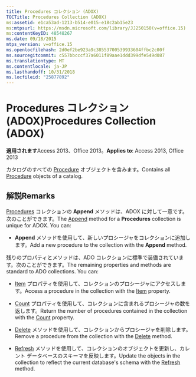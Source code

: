```yaml
---
title: Procedures コレクション (ADOX)
TOCTitle: Procedures Collection (ADOX)
ms:assetid: e1ca53ad-1213-b514-e015-e18c2ab15e23
ms:mtpsurl: https://msdn.microsoft.com/library/JJ250150(v=office.15)
ms:contentKeyID: 48548267
ms.date: 09/18/2015
mtps_version: v=office.15
ms.openlocfilehash: 2d0ef2be923a9c38553700539933604ffbc2c00f
ms.sourcegitcommit: c557bbcccf37a6011f89aae1ddd399dfe549d087
ms.translationtype: MT
ms.contentlocale: ja-JP
ms.lasthandoff: 10/31/2018
ms.locfileid: "25877892"
---
```

# <a name="procedures-collection-adox"></a><span data-ttu-id="0e9ab-102">Procedures コレクション (ADOX)</span><span class="sxs-lookup"><span data-stu-id="0e9ab-102">Procedures Collection (ADOX)</span></span>


<span data-ttu-id="0e9ab-103">**適用されます**Access 2013、Office 2013。</span><span class="sxs-lookup"><span data-stu-id="0e9ab-103">**Applies to**: Access 2013, Office 2013</span></span>

<span data-ttu-id="0e9ab-104">カタログのすべての [Procedure](procedure-object-adox.md) オブジェクトを含みます。</span><span class="sxs-lookup"><span data-stu-id="0e9ab-104">Contains all [Procedure](procedure-object-adox.md) objects of a catalog.</span></span>

## <a name="remarks"></a><span data-ttu-id="0e9ab-105">解説</span><span class="sxs-lookup"><span data-stu-id="0e9ab-105">Remarks</span></span>

<span data-ttu-id="0e9ab-p101">[Procedures](append-method-adox-procedures.md) コレクションの **Append** メソッドは、ADOX に対して一意です。次のことができます。</span><span class="sxs-lookup"><span data-stu-id="0e9ab-p101">The [Append](append-method-adox-procedures.md) method for a **Procedures** collection is unique for ADOX. You can:</span></span>

  - <span data-ttu-id="0e9ab-108">**Append** メソッドを使用して、新しいプロシージャをコレクションに追加します。</span><span class="sxs-lookup"><span data-stu-id="0e9ab-108">Add a new procedure to the collection with the **Append** method.</span></span>

<span data-ttu-id="0e9ab-p102">残りのプロパティとメソッドは、ADO コレクションに標準で装備されています。次のことができます。</span><span class="sxs-lookup"><span data-stu-id="0e9ab-p102">The remaining properties and methods are standard to ADO collections. You can:</span></span>

  - <span data-ttu-id="0e9ab-111">[Item](item-property-ado.md) プロパティを使用して、コレクションのプロシージャにアクセスします。</span><span class="sxs-lookup"><span data-stu-id="0e9ab-111">Access a procedure in the collection with the [Item](item-property-ado.md) property.</span></span>

  - <span data-ttu-id="0e9ab-112">[Count](count-property-ado.md) プロパティを使用して、コレクションに含まれるプロシージャの数を返します。</span><span class="sxs-lookup"><span data-stu-id="0e9ab-112">Return the number of procedures contained in the collection with the [Count](count-property-ado.md) property.</span></span>

  - <span data-ttu-id="0e9ab-113">[Delete](delete-method-adox-collections.md) メソッドを使用して、コレクションからプロシージャを削除します。</span><span class="sxs-lookup"><span data-stu-id="0e9ab-113">Remove a procedure from the collection with the [Delete](delete-method-adox-collections.md) method.</span></span>

  - <span data-ttu-id="0e9ab-114">[Refresh](refresh-method-ado.md) メソッドを使用して、コレクションのオブジェクトを更新し、カレント データベースのスキーマを反映します。</span><span class="sxs-lookup"><span data-stu-id="0e9ab-114">Update the objects in the collection to reflect the current database's schema with the [Refresh](refresh-method-ado.md) method.</span></span>

